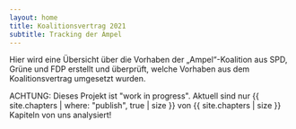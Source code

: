 ```yaml
---
layout: home
title: Koalitionsvertrag 2021
subtitle: Tracking der Ampel
---
```


Hier wird eine Übersicht über die Vorhaben der „Ampel“-Koalition aus SPD, Grüne und FDP erstellt und überprüft, welche Vorhaben aus dem Koalitionsvertrag umgesetzt wurden.

ACHTUNG: Dieses Projekt ist "work in progress". Aktuell sind nur {{ site.chapters | where: "publish", true | size }} von {{ site.chapters | size }} Kapiteln von uns analysiert!
